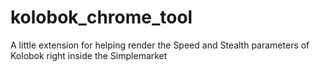 # kolobok_chrome_tool
A little extension for helping render the Speed and Stealth parameters of Kolobok right inside the Simplemarket
